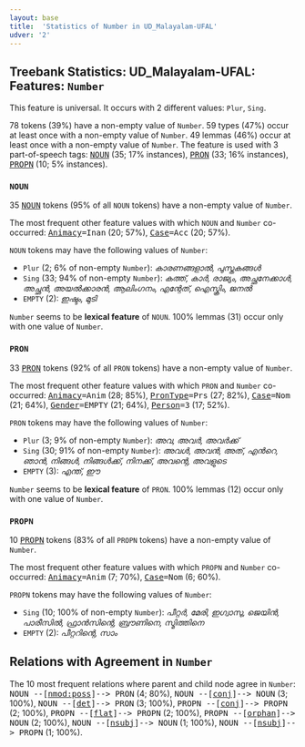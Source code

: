 ```yaml
---
layout: base
title:  'Statistics of Number in UD_Malayalam-UFAL'
udver: '2'
---
```


## Treebank Statistics: UD_Malayalam-UFAL: Features: `Number`

This feature is universal.
It occurs with 2 different values: `Plur`, `Sing`.

78 tokens (39%) have a non-empty value of `Number`.
59 types (47%) occur at least once with a non-empty value of `Number`.
49 lemmas (46%) occur at least once with a non-empty value of `Number`.
The feature is used with 3 part-of-speech tags: <tt><a href="ml_ufal-pos-NOUN.html">NOUN</a></tt> (35; 17% instances), <tt><a href="ml_ufal-pos-PRON.html">PRON</a></tt> (33; 16% instances), <tt><a href="ml_ufal-pos-PROPN.html">PROPN</a></tt> (10; 5% instances).

### `NOUN`

35 <tt><a href="ml_ufal-pos-NOUN.html">NOUN</a></tt> tokens (95% of all `NOUN` tokens) have a non-empty value of `Number`.

The most frequent other feature values with which `NOUN` and `Number` co-occurred: <tt><a href="ml_ufal-feat-Animacy.html">Animacy</a></tt><tt>=Inan</tt> (20; 57%), <tt><a href="ml_ufal-feat-Case.html">Case</a></tt><tt>=Acc</tt> (20; 57%).

`NOUN` tokens may have the following values of `Number`:

* `Plur` (2; 6% of non-empty `Number`): <em>കാരണങ്ങളാൽ, പുസ്തകങ്ങൾ</em>
* `Sing` (33; 94% of non-empty `Number`): <em>കത്ത്, കാർ, രാജ്യം, അച്ഛനേക്കാൾ, അച്ഛൻ, അയൽക്കാരൻ, ആലിംഗനം, എന്റേത്, ഐസ്ക്രിം, ജനൽ</em>
* `EMPTY` (2): <em>ഇഷ്ടം, മുടി</em>

`Number` seems to be **lexical feature** of `NOUN`. 100% lemmas (31) occur only with one value of `Number`.

### `PRON`

33 <tt><a href="ml_ufal-pos-PRON.html">PRON</a></tt> tokens (92% of all `PRON` tokens) have a non-empty value of `Number`.

The most frequent other feature values with which `PRON` and `Number` co-occurred: <tt><a href="ml_ufal-feat-Animacy.html">Animacy</a></tt><tt>=Anim</tt> (28; 85%), <tt><a href="ml_ufal-feat-PronType.html">PronType</a></tt><tt>=Prs</tt> (27; 82%), <tt><a href="ml_ufal-feat-Case.html">Case</a></tt><tt>=Nom</tt> (21; 64%), <tt><a href="ml_ufal-feat-Gender.html">Gender</a></tt><tt>=EMPTY</tt> (21; 64%), <tt><a href="ml_ufal-feat-Person.html">Person</a></tt><tt>=3</tt> (17; 52%).

`PRON` tokens may have the following values of `Number`:

* `Plur` (3; 9% of non-empty `Number`): <em>അവ, അവർ, അവർക്ക്</em>
* `Sing` (30; 91% of non-empty `Number`): <em>അവൾ, അവൻ, അത്, എൻറെ, ഞാൻ, നിങ്ങൾ, നിങ്ങൾക്ക്, നിനക്ക്, അവന്റെ, അവളുടെ</em>
* `EMPTY` (3): <em>എന്ത്, ഈ</em>

`Number` seems to be **lexical feature** of `PRON`. 100% lemmas (12) occur only with one value of `Number`.

### `PROPN`

10 <tt><a href="ml_ufal-pos-PROPN.html">PROPN</a></tt> tokens (83% of all `PROPN` tokens) have a non-empty value of `Number`.

The most frequent other feature values with which `PROPN` and `Number` co-occurred: <tt><a href="ml_ufal-feat-Animacy.html">Animacy</a></tt><tt>=Anim</tt> (7; 70%), <tt><a href="ml_ufal-feat-Case.html">Case</a></tt><tt>=Nom</tt> (6; 60%).

`PROPN` tokens may have the following values of `Number`:

* `Sing` (10; 100% of non-empty `Number`): <em>പീറ്റർ, മേരി, ഇഗ്വാസു, ജെയിൻ, പാരീസിൽ, ഫ്രാൻസിന്റെ, ബ്രൗണിനെ, സ്മിത്തിനെ</em>
* `EMPTY` (2): <em>പീറ്ററിന്റെ, സാം</em>

## Relations with Agreement in `Number`

The 10 most frequent relations where parent and child node agree in `Number`:
<tt>NOUN --[<tt><a href="ml_ufal-dep-nmod-poss.html">nmod:poss</a></tt>]--> PRON</tt> (4; 80%),
<tt>NOUN --[<tt><a href="ml_ufal-dep-conj.html">conj</a></tt>]--> NOUN</tt> (3; 100%),
<tt>NOUN --[<tt><a href="ml_ufal-dep-det.html">det</a></tt>]--> PRON</tt> (3; 100%),
<tt>PROPN --[<tt><a href="ml_ufal-dep-conj.html">conj</a></tt>]--> PROPN</tt> (2; 100%),
<tt>PROPN --[<tt><a href="ml_ufal-dep-flat.html">flat</a></tt>]--> PROPN</tt> (2; 100%),
<tt>PROPN --[<tt><a href="ml_ufal-dep-orphan.html">orphan</a></tt>]--> NOUN</tt> (2; 100%),
<tt>NOUN --[<tt><a href="ml_ufal-dep-nsubj.html">nsubj</a></tt>]--> NOUN</tt> (1; 100%),
<tt>NOUN --[<tt><a href="ml_ufal-dep-nsubj.html">nsubj</a></tt>]--> PROPN</tt> (1; 100%).

